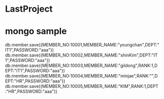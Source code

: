 # LastProject

# mongo sample

db.member.save({MEMBER_NO:10001,MEMBER_NAME:"youngchan",DEPT:"IT1",PASSWORD:"aaa"})
db.member.save({MEMBER_NO:10002,MEMBER_NAME:"shinKim",DEPT:"IT1",PASSWORD:"aaa"})
db.member.save({MEMBER_NO:10003,MEMBER_NAME:"gildong",RANK:1,DEPT:"IT1",PASSWORD:"aaa"})
db.member.save({MEMBER_NO:10004,MEMBER_NAME:"minjae",RANK:"",DEPT:"HR",PASSWORD:"aaa"})
db.member.save({MEMBER_NO:10005,MEMBER_NAME:"KIM",RANK:1,DEPT:"HR",PASSWORD:"aaa"})
